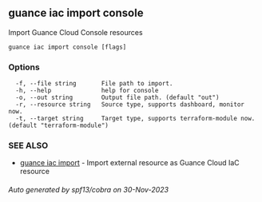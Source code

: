 ## guance iac import console

Import Guance Cloud Console resources

```
guance iac import console [flags]
```

### Options

```
  -f, --file string       File path to import.
  -h, --help              help for console
  -o, --out string        Output file path. (default "out")
  -r, --resource string   Source type, supports dashboard, monitor now.
  -t, --target string     Target type, supports terraform-module now. (default "terraform-module")
```

### SEE ALSO

- [guance iac import](guance_iac_import.md) - Import external resource as Guance Cloud IaC resource

###### Auto generated by spf13/cobra on 30-Nov-2023
